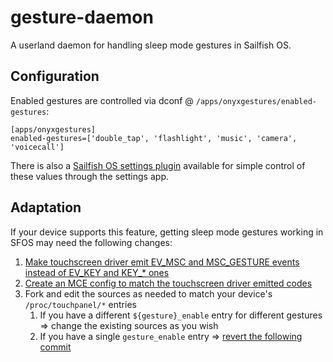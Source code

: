 # gesture-daemon
A userland daemon for handling sleep mode gestures in Sailfish OS.

## Configuration
Enabled gestures are controlled via dconf @ `/apps/onyxgestures/enabled-gestures`:
```
[apps/onyxgestures]
enabled-gestures=['double_tap', 'flashlight', 'music', 'camera', 'voicecall']
```

There is also a [Sailfish OS settings plugin](https://github.com/sailfishos-oneplus5/onyx-gesture-settings-plugin) available for simple control of these values through the settings app.

## Adaptation
If your device supports this feature, getting sleep mode gestures working in SFOS may need the following changes:

1. [Make touchscreen driver emit EV_MSC and MSC_GESTURE events instead of EV_KEY and KEY_* ones](https://github.com/sailfishos-oneplus5/android_kernel_oneplus_msm8998/commit/93690764d52358007b2312e48fd9b38040577f9f)
2. [Create an MCE config to match the touchscreen driver emitted codes](https://github.com/sailfishos-oneplus5/droid-config-cheeseburger/blob/hybris-16.0/sparse/etc/mce/90-display-gestures.conf)
3. Fork and edit the sources as needed to match your device's `/proc/touchpanel/*` entries
	1. If you have a different `${gesture}_enable` entry for different gestures => change the existing sources as you wish
	2. If you have a single `gesture_enable` entry => [revert the following commit](https://github.com/sailfishos-oneplus5/gesture-daemon/commit/03a4a88f15acdca75a3321d69e27fce09e01705d)
